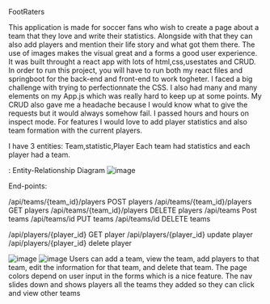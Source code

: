 FootRaters

This application is made for soccer fans who wish to create a page about a team that they love and write their statistics. Alongside with that they can also add players and mention their life story and what got them there. The use of images makes the visual great and a forms a good user experience. It was built throught a react app with lots of html,css,usestates and CRUD. In order to run this project, you will have to run both my react files and springboot for the back-end and front-end to work togheter. I faced a big challenge with trying to perfectionnate the CSS. I also had many and many elements on my App.js which was really hard to keep up at some points. My CRUD also gave me a headache because I would know what to give the requests but it would always somehow fail. I passed hours and hours on inspect mode. For features I would love to add player statistics and also team formation with the current players.

I have 3 entities: Team,statistic,Player
Each team had statistics and each player had a team.

: Entity-Relationship Diagram
![image](https://user-images.githubusercontent.com/92550620/209455932-f5c1a1dc-037b-4d8e-a229-ad6a52d8e2dd.png)

End-points:

/api/teams/{team_id}/players POST players
/api/teams/{team_id}/players GET players
/api/teams/{team_id}/players DELETE players
/api/teams Post teams
/api/teams/id PUT teams
/api/teams/id DELETE teams

/api/players/{player_id} GET player
/api/players/{player_id} update player
/api/players/{player_id} delete player

![image](https://user-images.githubusercontent.com/92550620/209456019-21308281-edc7-46d9-a785-78c645a14d6a.png)
![image](https://user-images.githubusercontent.com/92550620/209456026-faac89c7-b2a5-4579-8f2b-371e2f9d47a8.png)
 Users can add a team, view the team, add players to that team, edit the information for that team, and delete that team.
 The page colors depend on user input in the forms which is a nice feature.
 The nav slides down and shows players all the teams they added so they can click and view other teams 
